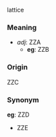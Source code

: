 lattice
### Meaning
+ _adj_: ZZA
    + __eg__: ZZB

### Origin

ZZC

### Synonym

__eg__: ZZD

+ ZZE


